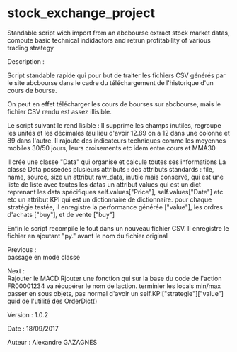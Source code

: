 # stock_exchange_project

Standable script wich import from an abcbourse extract stock market datas, compute basic technical indidactors and retrun profitability of various trading strategy

Description :
	
Script standable rapide qui pour but de traiter les fichiers CSV générés
par le site abcbourse dans le cadre du téléchargement de l'historique
d'un cours de bourse.

On peut en effet télécharger les cours de bourses sur abcbourse, mais le 
fichier CSV rendu est assez illisible.

Le script suivant le rend lisible : 
Il supprime les champs inutiles, regroupe les unités et les décimales (au lieu d'avoir
12.89 on a 12 dans une colonne et 89 dans l'autre.
Il rajoute des indicateurs techniques comme les moyennes mobiles 30/50 jours, leurs croisements etc
idem entre cours et MMA30

Il crée une classe "Data" qui organise et calcule toutes ses informations
La classe Data possedes plusieurs attributs : 
	des attributs standards : file, name, source, size
	un attribut raw_data, inutile mais conservé, qui est une liste de liste avec toutes les datas
	un attribut values qui est un dict reprenant les data spécifiques self.values["Price"], 
		self.values["Date"] etc etc
	un attribut KPI qui est un dictionnaire de dictionnaire.
	pour chaque stratégie testée, il enregistre la performance générée ["value"], les ordres
		d'achats ["buy"], et de vente ["buy"] 

Enfin le script recompile le tout dans un nouveau fichier CSV. 
Il enregistre le fichier en ajoutant "py." avant le nom du fichier original

Previous :	
	passage en mode classe

Next :		
	Rajouter le MACD
	Rjouter une fonction qui sur la base du code de l'action FR00001234 va récupérer le nom de laction.
	terminier les locals min/max
	passer en sous objets, pas normal d'avoir un self.KPI["strategie"]["value"]
	quid de l'utilité des OrderDict()


Version :	1.0.2

Date 	:	18/09/2017

Auteur 	: 	Alexandre GAZAGNES
